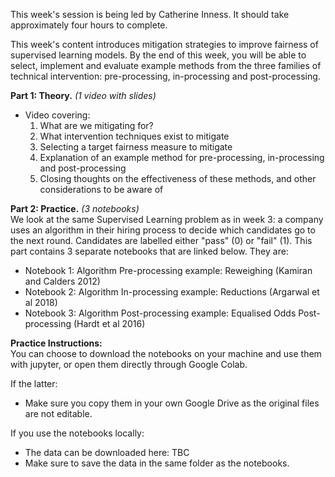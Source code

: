 This week's session is being led by Catherine Inness. It should take approximately four hours to complete. 

This week's content introduces mitigation strategies to improve fairness of supervised learning models. By the end of this week, you will be able to select, implement and evaluate example methods from the three families of technical intervention: pre-processing, in-processing and post-processing.

**Part 1: Theory.** *(1 video with slides)* <br>
- Video covering: 
  1. What are we mitigating for?
  2. What intervention techniques exist to mitigate
  3. Selecting a target fairness measure to mitigate
  4. Explanation of an example method for pre-processing, in-processing and post-processing
  5. Closing thoughts on the effectiveness of these methods, and other considerations to be aware of

**Part 2: Practice.** *(3 notebooks)* <br>
We look at the same Supervised Learning problem as in week 3: a company uses an algorithm in their hiring process to decide which candidates go to the next round. Candidates are labelled either "pass" (0) or "fail" (1).  This part contains 3 separate notebooks that are linked below. They are:
- Notebook 1: Algorithm Pre-processing example: Reweighing (Kamiran and Calders 2012)
- Notebook 2: Algorithm In-processing example: Reductions (Argarwal et al 2018)
- Notebook 3: Algorithm Post-processing example: Equalised Odds Post-processing (Hardt et al 2016)

**Practice Instructions:** <br>
You can choose to download the notebooks on your machine and use them with jupyter, or open them directly through Google Colab. 

If the latter:
- Make sure you copy them in your own Google Drive as the original files are not editable.

If you use the notebooks locally:
- The data can be downloaded here: TBC
- Make sure to save the data in the same folder as the notebooks. 
